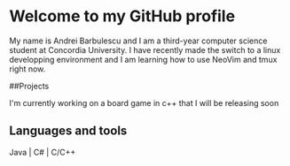 # Welcome to my GitHub profile

My name is Andrei Barbulescu and I am a third-year computer science student at Concordia University.
I have recently made the switch to a linux developping environment and I am learning how to use NeoVim and tmux right now.

##Projects

I'm currently working on a board game in c++ that I will be releasing soon

## Languages and tools

Java | C# | C/C++ 


<!--
**Shapeshifter17/Shapeshifter17** is a ✨ _special_ ✨ repository because its `README.md` (this file) appears on your GitHub profile.

Here are some ideas to get you started:

- 🔭 I’m currently working on ...
- 🌱 I’m currently learning ...
- 👯 I’m looking to collaborate on ...
- 🤔 I’m looking for help with ...
- 💬 Ask me about ...
- 📫 How to reach me: ...
- 😄 Pronouns: ...
- ⚡ Fun fact: ...
-->
